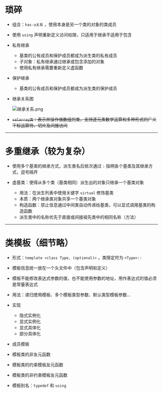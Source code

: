 # **琐碎**

- 组合：`has-a关系` ，使用本身是另一个类的对象的类成员

- 使用 `using` 声明重新定义访问权限，只适用于继承不适用于包含

- 私有继承

  - 基类的公有成员和保护成员都成为派生类的私有成员
  - 子对象：私有继承通过继承或包含添加的对象
  - 使用私有继承需要重新定义虚函数

- 保护继承

  - 基类的公有成员和保护成员都成为派生类的保护成员

- 继承关系图

    ![继承关系.png](http://120.77.180.209/2022/03/08/c2e697a62c33c.png)

- ~~`valarray类`：表示并操作值数组的类，支持逐元素数学运算和多种形式的广义下标运算符、切片及间接访问~~

---

# **多重继承**（较为复杂）

- 使用多个基类的继承方式，派生类名后依次通过 `:` 指明各个基类及其继承方式，逗号隔开

- 虚基类：使得从多个类（基类相同）派生出的对象只继承一个基类对象

  - 用法：在派生列表中使用关键字 `virtual` 修饰基类
  - 本质：两个继承类对象共享一个基类对象
  - 构造函数：禁止信息通过中间类自动传递给基类，可以显式调用基类的构造函数
  - 派生类中的名称优先于直接或间接祖先类中的相同名称（方法）

---

# **类模板**（细节略）

- 形式：`template <class Type, (optional)>` ，类限定符为 `<Type>::`

- 模板信息统一放在一个头文件中（包含声明和定义）

- 模板不能修改表达式参数的值，也不能使用参数的地址，用作表达式的值必须是常量表达式

- 用法：递归使用模板、多个模板类型参数、默认类型模板参数...

- 实现

  - 隐式实例化
  - 显式实例化
  - 显式具体化
  - 部分具体化

- 成员模板

- 模板类的非友元函数

- 模板类的约束模板友元函数

- 模板类的非约束模板友元函数

- 模板别名：`typedef` 和 `using`
